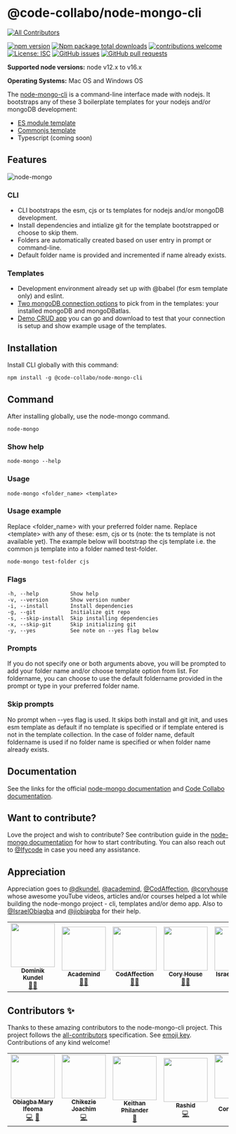 # @code-collabo/node-mongo-cli
<!-- ALL-CONTRIBUTORS-BADGE:START - Do not remove or modify this section -->
[![All Contributors](https://img.shields.io/badge/all_contributors-7-orange.svg?style=flat-square)](#contributors-)
<!-- ALL-CONTRIBUTORS-BADGE:END -->

[![npm version](https://badge.fury.io/js/%40code-collabo%2Fnode-mongo-cli.svg)](https://www.npmjs.com/package/@code-collabo/node-mongo-cli) [![Npm package total downloads](https://badgen.net/npm/dt/@code-collabo/node-mongo-cli?color=blue)](https://npmjs.com/package/@code-collabo/node-mongo-cli) [![contributions welcome](https://img.shields.io/badge/contributions-welcome-brightgreen.svg?style=flat)](https://code-collabo.gitbook.io/node-mongo/contribution-guide/development-mode) [![License: ISC](https://img.shields.io/badge/License-ISC-blue.svg)](https://github.com/code-collabo/node-mongo-cli/blob/develop/LICENSE) [![GitHub issues](https://img.shields.io/github/issues/code-collabo/node-mongo-cli?color=red)](https://github.com/code-collabo/node-mongo-cli/issues) [![GitHub pull requests](https://img.shields.io/github/issues-pr/code-collabo/node-mongo-cli?color=goldenrod)](https://github.com/code-collabo/node-mongo-cli/pulls)

<!-- [![NPM Downloads](https://img.shields.io/npm/dy/@code-collabo/node-mongo-cli?color=blue)](https://www.npmjs.com/package/@code-collabo/node-mongo-cli) -->

**Supported node versions:** node v12.x to v16.x

**Operating Systems:** Mac OS and Windows OS

The [node-mongo-cli](https://code-collabo.gitbook.io/node-mongo/) is a command-line interface made with nodejs. It bootstraps any of these 3 boilerplate templates for your nodejs and/or mongoDB development:
- [ES module template](https://github.com/code-collabo/node-mongo-esm-kit)
- [Commonjs template](https://github.com/code-collabo/node-mongo-cjs-kit)
- Typescript (coming soon)

## Features

![node-mongo](https://github.com/Ifycode/Ifycode/blob/main/code-collabo/node-mongo-cli.gif?raw=true)

### CLI
- CLI bootstraps the esm, cjs or ts templates for nodejs and/or mongoDB development.
- Install dependencies and intialize git for the template bootstrapped or choose to skip them.
- Folders are automatically created based on user entry in prompt or command-line.
- Default folder name is provided and incremented if name already exists.
### Templates
- Development environment already set up with @babel (for esm template only) and eslint.
- [Two mongoDB connection options](https://code-collabo.gitbook.io/node-mongo/boilerplate-templates#mongodb-connection-options) to pick from in the templates: your installed mongoDB and mongoDBatlas.
- [Demo CRUD app](https://github.com/code-collabo/node-mongo-demo-app) you can go and download to test that your connection is setup and show example usage of the templates.

## Installation
Install CLI globally with this command:
````
npm install -g @code-collabo/node-mongo-cli
````

## Command
After installing globally, use the node-mongo command.
````
node-mongo
````

### Show help
````
node-mongo --help
````

### Usage
````
node-mongo <folder_name> <template>
````

### Usage example
Replace <folder_name> with your preferred folder name.
Replace \<template> with any of these: esm, cjs or ts (note: the ts template is not available yet).
The example below will bootstrap the cjs template i.e. the common js template into a folder named test-folder.
````
node-mongo test-folder cjs
````

### Flags
````
-h, --help          Show help
-v, --version       Show version number
-i, --install       Install dependencies
-g, --git           Initialize git repo
-s, --skip-install  Skip installing dependencies
-x, --skip-git      Skip initializing git
-y, --yes           See note on --yes flag below
````

### Prompts
If you do not specify one or both arguments above,
you will be prompted to add your folder name and/or
choose template option from list. For foldername, you
can choose to use the default foldername provided in
the prompt or type in your preferred folder name.

### Skip prompts
No prompt when --yes flag is used. It skips both
install and git init, and uses esm template as default
if no template is specified or if template entered is
not in the template collection. In the case of folder
name, default foldername is used if no folder name is
specified or when folder name already exists.

## Documentation
See the links for the official [node-mongo documentation](https://code-collabo.gitbook.io/node-mongo/) and [Code Collabo documentation](https://code-collabo.gitbook.io/doc/).

## Want to contribute?
Love the project and wish to contribute? See contribution guide in the [node-mongo documentation](https://code-collabo.gitbook.io/node-mongo/) for how to start contributing. You can also reach out to [@Ifycode](https://github.com/Ifycode) in case you need any assistance.

## Appreciation
Appreciation goes to [@dkundel](https://github.com/dkundel), [@academind](https://github.com/academind), [@CodAffection](https://github.com/CodAffection), [@coryhouse](https://github.com/coryhouse) whose awesome youTube videos, articles and/or courses helped a lot while building the node-mongo project - cli, templates and/or demo app. Also to [@IsraelObiagba](https://github.com/IsraelObiagba) and [@jiobiagba](https://github.com/jiobiagba) for their help.

<table>
  <tr>
    <td align="center"><a href="https://dkundel.com"><img src="https://avatars.githubusercontent.com/u/1505101?v=4?s=100" width="100px;" alt=""/><br /><sub><b>Dominik Kundel</b></sub></a><br /><a href="#mentoring-dkundel" title="Mentoring">🧑‍🏫</a></td>
    <td align="center"><a href="https://academind.com"><img src="https://avatars.githubusercontent.com/u/28806202?v=4?s=100" width="100px;" alt=""/><br /><sub><b>Academind</b></sub></a><br /><a href="#mentoring-academind" title="Mentoring">🧑‍🏫</a></td>
    <td align="center"><a href="http://codaffection.com/"><img src="https://avatars.githubusercontent.com/u/32505654?v=4?s=100" width="100px;" alt=""/><br /><sub><b>CodAffection</b></sub></a><br /><a href="#mentoring-CodAffection" title="Mentoring">🧑‍🏫</a></td>
    <td align="center"><a href="http://www.bitnative.com"><img src="https://avatars.githubusercontent.com/u/1688997?v=4?s=100" width="100px;" alt=""/><br /><sub><b>Cory House</b></sub></a><br /><a href="#mentoring-coryhouse" title="Mentoring">🧑‍🏫</a></td>
    <td align="center"><a href="https://github.com/IsraelObiagba"><img src="https://avatars.githubusercontent.com/u/14045379?v=4?s=100" width="100px;" alt=""/><br /><sub><b>Israel Obiagba</b></sub></a><br /><a href="#mentoring-IsraelObiagba" title="Mentoring">🧑‍🏫</a></td>
    <td align="center"><a href="https://github.com/jiobiagba"><img src="https://avatars.githubusercontent.com/u/42423547?v=4?s=100" width="100px;" alt=""/><br /><sub><b>Joseph Obiagba</b></sub></a><br /><a href="#mentoring-jiobiagba" title="Mentoring">🧑‍🏫</a></td>
  </tr>
</table>

<!--
## Technologies

[<img alt="javascript" height="25px" src="https://www.freepnglogos.com/uploads/javascript/javascript-online-logo-for-website-0.png" />](https://github.com/code-collabo/node-mongo-cli)
[<img alt="node js" height="25px" src="https://nodejs.org/static/images/logos/nodejs-new-pantone-black.svg" />](https://github.com/code-collabo/node-mongo-cli)
[<img alt="mongoDB" height="25px" src="https://webassets.mongodb.com/_com_assets/cms/MongoDB_Logo_FullColorBlack_RGB-4td3yuxzjs.png" />](https://github.com/code-collabo/node-mongo-cli)
-->

## Contributors ✨

Thanks to these amazing contributors to the node-mongo-cli project. This project follows the [all-contributors](https://github.com/all-contributors/all-contributors) specification. See [emoji key](https://allcontributors.org/docs/en/emoji-key). Contributions of any kind welcome!

<!-- ALL-CONTRIBUTORS-LIST:START - Do not remove or modify this section -->
<!-- prettier-ignore-start -->
<!-- markdownlint-disable -->
<table>
  <tr>
    <td align="center"><a href="https://github.com/Ifycode"><img src="https://avatars.githubusercontent.com/u/45185388?v=4?s=100" width="100px;" alt=""/><br /><sub><b>Obiagba Mary Ifeoma</b></sub></a><br /><a href="https://github.com/code-collabo/node-mongo-cli/commits?author=Ifycode" title="Code">💻</a> <a href="https://github.com/code-collabo/node-mongo-cli/commits?author=Ifycode" title="Documentation">📖</a></td>
    <td align="center"><a href="http://chuddyjoachim.com"><img src="https://avatars.githubusercontent.com/u/56943504?v=4?s=100" width="100px;" alt=""/><br /><sub><b>Chikezie Joachim</b></sub></a><br /><a href="https://github.com/code-collabo/node-mongo-cli/commits?author=chuddyjoachim" title="Code">💻</a></td>
    <td align="center"><a href="https://keithanphilander-e53b5c.netlify.app/"><img src="https://avatars.githubusercontent.com/u/29425128?v=4?s=100" width="100px;" alt=""/><br /><sub><b>Keithan Philander</b></sub></a><br /><a href="https://github.com/code-collabo/node-mongo-cli/issues?q=author%3AKeithanPhilander" title="Bug reports">🐛</a></td>
    <td align="center"><a href="http://rashidmya.dev"><img src="https://avatars.githubusercontent.com/u/64389512?v=4?s=100" width="100px;" alt=""/><br /><sub><b>Rashid</b></sub></a><br /><a href="https://github.com/code-collabo/node-mongo-cli/commits?author=rashidmya" title="Code">💻</a></td>
    <td align="center"><a href="https://allcontributors.org"><img src="https://avatars.githubusercontent.com/u/46410174?v=4?s=100" width="100px;" alt=""/><br /><sub><b>All Contributors</b></sub></a><br /><a href="#infra-all-contributors" title="Infrastructure (Hosting, Build-Tools, etc)">🚇</a></td>
    <td align="center"><a href="https://github.com/izhar360"><img src="https://avatars.githubusercontent.com/u/79567009?v=4?s=100" width="100px;" alt=""/><br /><sub><b>Muhammad Izhar</b></sub></a><br /><a href="https://github.com/code-collabo/node-mongo-cli/commits?author=izhar360" title="Documentation">📖</a></td>
    <td align="center"><a href="https://github.com/Sync271"><img src="https://avatars.githubusercontent.com/u/67158080?v=4?s=100" width="100px;" alt=""/><br /><sub><b>Abhishek K M</b></sub></a><br /><a href="https://github.com/code-collabo/node-mongo-cli/commits?author=Sync271" title="Documentation">📖</a></td>
  </tr>
</table>

<!-- markdownlint-restore -->
<!-- prettier-ignore-end -->

<!-- ALL-CONTRIBUTORS-LIST:END -->
